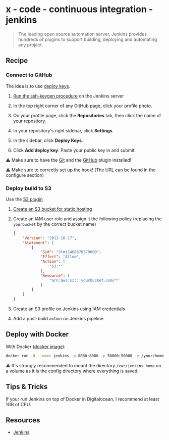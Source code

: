 # x - code - continuous integration - jenkins

> The leading open source automation server, Jenkins provides hundreds of
> plugins to support building, deploying and automating any project.

## Recipe

### Connect to GitHub

The idea is to use [deploy keys](https://developer.github.com/guides/managing-deploy-keys/#deploy-keys).

1.  [Run the ssh-keygen procedure](https://help.github.com/articles/generating-an-ssh-key/)
    on the Jenkins server

2.  In the top right corner of any GitHub page, click your profile photo.

3.  On your profile page, click the **Repositories** tab, then click the name of
    your repository.

4.  In your repository's right sidebar, click **Settings**.

5.  In the sidebar, click **Deploy Keys**.

6.  Click **Add deploy key**. Paste your public key in and submit.

:warning: Make sure to have the [Git](https://wiki.jenkins-ci.org/display/JENKINS/Git+Plugin)
and the [GitHub](https://wiki.jenkins-ci.org/display/JENKINS/Github+Plugin)
plugin installed!

:warning: Make sure to correctly set up the hook! (The URL can be found in the
configure section)

### Deploy build to S3

Use the [S3 plugin](https://wiki.jenkins-ci.org/display/JENKINS/S3+Plugin)

1.  [Create an S3 bucket for static hosting](http://docs.aws.amazon.com/AmazonS3/latest/dev/website-hosting-custom-domain-walkthrough.html)

2.  Create an IAM user role and assign it the following policy (replacing the
    `yourbucket` by the correct bucket name)

    ```json
    {
        "Version": "2012-10-17",
        "Statement": [
            {
                "Sid": "Stmt1468670379000",
                "Effect": "Allow",
                "Action": [
                    "s3:*"
                ],
                "Resource": [
                    "arn:aws:s3:::yourbucket.com/*"
                ]
            }
        ]
    }
    ```

3.  Create an S3 profile on Jenkins using IAM credentials

4.  Add a post-build action on Jenkins pipeline

## Deploy with Docker

With Docker ([docker image](https://hub.docker.com/_/jenkins/)):

```sh
docker run -d --name jenkins -p 8080:8080 -p 50000:50000 -v /your/home:/var/jenkins_home jenkins
```

:warning: It's strongly recommended to mount the directory `/var/jenkins_home`
on a volume as it is the config directory where everything is saved.

## Tips & Tricks

If your run Jenkins on top of Docker in Digitalocean, I recommend at least 1GB
of CPU.

## Resources

*   [Jenkins](https://jenkins.io/)
